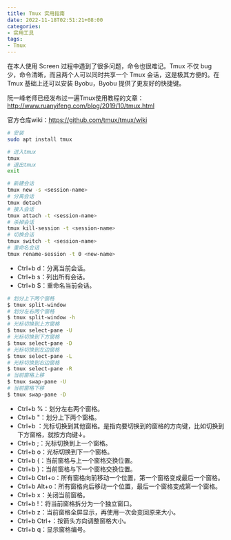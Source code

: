 ```yaml
---
title: Tmux 实用指南
date: 2022-11-18T02:51:21+08:00
categories: 
- 实用工具
tags:
- Tmux
---
```


在本人使用 Screen 过程中遇到了很多问题，命令也很难记。Tmux 不仅 bug 少，命令清晰，而且两个人可以同时共享一个 Tmux 会话，这是极其方便的。在 Tmux 基础上还可以安装 Byobu，Byobu 提供了更友好的快捷键。

<!-- more -->

阮一峰老师已经发布过一遍Tmux使用教程的文章：<http://www.ruanyifeng.com/blog/2019/10/tmux.html>

官方仓库wiki：<https://github.com/tmux/tmux/wiki>

```bash
# 安装
sudo apt install tmux
```

```bash
# 进入tmux
tmux
# 退出tmux
exit

# 新建会话
tmux new -s <session-name>
# 分离会话
tmux detach
# 接入会话
tmux attach -t <session-name>
# 杀掉会话
tmux kill-session -t <session-name>
# 切换会话
tmux switch -t <session-name>
# 重命名会话
tmux rename-session -t 0 <new-name>
```

* Ctrl+b d：分离当前会话。
* Ctrl+b s：列出所有会话。
* Ctrl+b $：重命名当前会话。

```bash
# 划分上下两个窗格
$ tmux split-window
# 划分左右两个窗格
$ tmux split-window -h
# 光标切换到上方窗格
$ tmux select-pane -U
# 光标切换到下方窗格
$ tmux select-pane -D
# 光标切换到左边窗格
$ tmux select-pane -L
# 光标切换到右边窗格
$ tmux select-pane -R
# 当前窗格上移
$ tmux swap-pane -U
# 当前窗格下移
$ tmux swap-pane -D
```

* Ctrl+b %：划分左右两个窗格。
* Ctrl+b "：划分上下两个窗格。
* Ctrl+b <arrow key>：光标切换到其他窗格。<arrow key>是指向要切换到的窗格的方向键，比如切换到下方窗格，就按方向键↓。
* Ctrl+b ;：光标切换到上一个窗格。
* Ctrl+b o：光标切换到下一个窗格。
* Ctrl+b {：当前窗格与上一个窗格交换位置。
* Ctrl+b }：当前窗格与下一个窗格交换位置。
* Ctrl+b Ctrl+o：所有窗格向前移动一个位置，第一个窗格变成最后一个窗格。
* Ctrl+b Alt+o：所有窗格向后移动一个位置，最后一个窗格变成第一个窗格。
* Ctrl+b x：关闭当前窗格。
* Ctrl+b !：将当前窗格拆分为一个独立窗口。
* Ctrl+b z：当前窗格全屏显示，再使用一次会变回原来大小。
* Ctrl+b Ctrl+<arrow key>：按箭头方向调整窗格大小。
* Ctrl+b q：显示窗格编号。

